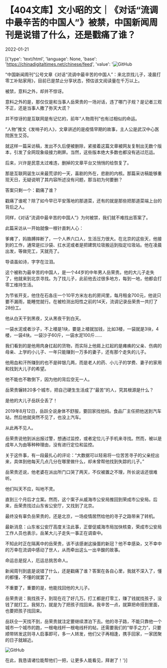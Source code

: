 # 【404文库】文小昭的文｜《对话“流调中最辛苦的中国人”》被禁，中国新闻周刊是说错了什么，还是戳痛了谁？

2022-01-21

[{'type': 'text/html', 'language': None, 'base': 'https://chinadigitaltimes.net/chinese/feed', 'value': '![GitHub](https://chinadigitaltimes.net/chinese/files/2022/01/post-675997-61ea2cec68b2f.)

“中国新闻周刊”公号文章《对话“流调中最辛苦的中国人”：来北京找儿子，凌晨打零工补贴家用》，目前已是禁止分享状态，预估该文阅读量在千万以上。

被禁，意料之外，却并不惊讶。

意料之外的是，那仅仅是和当事人岳荣贵的一场对话，违了哪门子规？是记者三观不正，还是当事人撒了弥天大谎？

并不惊讶的是互联网是有记忆的，前年“人物周刊”也有过相似的命运。

“人物”推文《发哨子的人》，文章讲述的是疫情早期的故事，主人公是武汉中心医院医生艾芬。

就这样一篇采访稿，发出不久后便被删除，紧接着这篇文章被网友复制出无数个版本，引发了全网现象级接力刷屏。当然，这些版本绝大多数也都没有逃过厄运。

后来，兴许是民意太过难违，删掉的文章平台又悄悄的给恢复了。

那是互联网诞生以来最荒谬的一天，喜剧的外在，悲剧的内核。那篇采访稿能够重现天日，无疑说明了其内容所述没有问题，那当初为何要删？

答案只剩一个：戳痛了谁？

戳痛了谁呢？除了如今早已平安落地的那道菜，还有的就是那些把那道菜端上台的背后之人。

同样，《对话“流调中最辛苦的中国人”》为何被禁，我们就不难找出答案了。

此篇采访从一开始就像一根针直刺人心：

爹瘫了，妈胳膊摔断了，一个人养六口人，生活压力很大。在北京的这些天，他接到的工作，通常是扛沙袋、扛水泥或者是把建筑垃圾搬运到指定垃圾站。他在凌晨出发，等做完工，天就亮了。

导语虽如诗，字字在泣泪。

这个被称为最辛苦的中国人，是一个44岁的中年男人岳荣贵。他的大儿子走失了，他就来到北京寻找。为了找儿子，此前他去过很多地方，每到一地，他都会打零工维持生活。

为节省开支，他住在石各庄一个10平方米左右的房间里，每月租金700元，他说只要不漏雨，能睡觉就行。在被检测出阳性之前的14天，流调记录岳荣贵一共打了28份工。

他从白天干到黑夜，又从黑夜干到白天。

一袋水泥或者沙子，不上楼是1块，要是上楼就加钱，比如3楼，一袋就是3块，4楼，一袋4块。一袋沙子60斤，一袋水泥100斤……

我们看到的是他用肉身扛起的货物，而实际上他肩上扛起的是瘫痪的父亲、伤病的母亲、上学的小儿子、一年只能赚到一万多的妻子，还有那个走失的儿子。

他用血和汗所赚到的也不是碎银几两，而是老人的药、小儿子的学费、妻子的家用和找到大儿子的希望。

他不能也不敢倒下，因为他的背后空无一人。

岳荣贵辗转20多个城市，把自己硬生生活成了“最苦”的人，究其根源是什么？

是他的大儿子岳跃仝丢了！

2019年8月12日，岳跃仝说身体不舒服，要回家找他妈。食品厂主任把他送到汽车站，然后他就突然不见了，也没上汽车。

从此再不见人。

岳荣贵说他到派出报过警，想通过监控，或者定位儿子手机来寻找。然而，被以是成年人为由等种种理由，没有进行定位和监控。

关于这件事，有一段最扎心的评论：“大数据可以轻易将一位苦苦寻子的父亲挖出来，具体到他每天几点几分在哪里做什么，却未曾帮他找到失踪的儿子。”

岳荣贵还说，他老婆在派出所门口哭了两天，不仅被置之不理，所长说话还很难听。

他们叫天不应，叫地不灵。

直到三个月后才立案。然而，这个案子从威海市公安局推回到荣成市公安局。后来，岳荣贵找过山东省公安厅，又找到了北京。

最终没有辜负岳荣贵的，还是北京，一场疫情居然给他的寻子之路带来了转机。

最新消息：山东省公安厅高度关注此事，正督促威海市局加快核查，荣成市公安局工作人员也表示，岳某大儿子走失一事正在调查中。

不知此时正在隔离中的岳荣贵，该不该感谢这操蛋的新冠？他不幸感染，又不幸中的万幸在流调中感动了世人，从而牵出这么一出辛酸的故事。

命运总是捉人，厄运总挑苦命人。

新闻周刊到底是说错了什么，还是戳痛了谁？答案在各自心里，我就不深入了，懂的都懂，不懂的就罢了。

不重要了，重要的是，他能找回他的大儿子。

岳荣贵说：我找孩子，到现在花了好几万。打工都是打零工，赚了钱就找孩子，没钱了就打工。我努力，就是为了把孩子找回来。我辛苦一点，就算把命搭到里面，也要把孩子找回来。

岳跃仝一天找不到，岳荣贵就注定要继续漂泊下去。他的寻子路，不能只靠他一个城市一个城市的跑，一根电线杆一根电线杆的帖，还需要我们的“举手之力”，只要顺带转发这则寻人启事即可，多一人转发，他们父子再相逢，携手回家，一家团聚的日子就越近。

![GitHub](https://chinadigitaltimes.net/chinese/files/2022/01/post-675997-61ea2cee0cea5.)

在此，我恳请诸位能帮他们一把，让更多人能看见，拜谢了！'}]